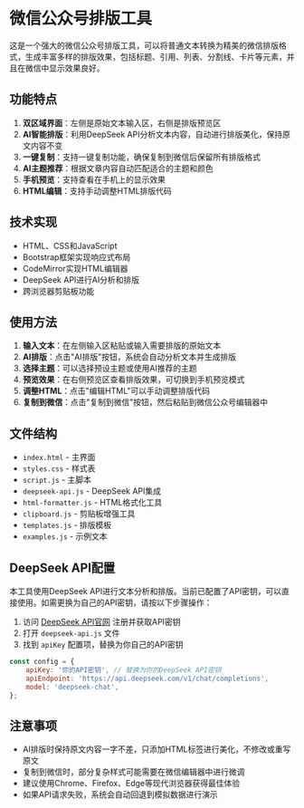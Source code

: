 # 微信公众号排版工具

这是一个强大的微信公众号排版工具，可以将普通文本转换为精美的微信排版格式，生成丰富多样的排版效果，包括标题、引用、列表、分割线、卡片等元素，并且在微信中显示效果良好。

## 功能特点

1. **双区域界面**：左侧是原始文本输入区，右侧是排版预览区
2. **AI智能排版**：利用DeepSeek API分析文本内容，自动进行排版美化，保持原文内容不变
3. **一键复制**：支持一键复制功能，确保复制到微信后保留所有排版格式
4. **AI主题推荐**：根据文章内容自动匹配适合的主题和颜色
5. **手机预览**：支持查看在手机上的显示效果
6. **HTML编辑**：支持手动调整HTML排版代码

## 技术实现

- HTML、CSS和JavaScript
- Bootstrap框架实现响应式布局
- CodeMirror实现HTML编辑器
- DeepSeek API进行AI分析和排版
- 跨浏览器剪贴板功能

## 使用方法

1. **输入文本**：在左侧输入区粘贴或输入需要排版的原始文本
2. **AI排版**：点击"AI排版"按钮，系统会自动分析文本并生成排版
3. **选择主题**：可以选择预设主题或使用AI推荐的主题
4. **预览效果**：在右侧预览区查看排版效果，可切换到手机预览模式
5. **调整HTML**：点击"编辑HTML"可以手动调整排版代码
6. **复制到微信**：点击"复制到微信"按钮，然后粘贴到微信公众号编辑器中

## 文件结构

- `index.html` - 主界面
- `styles.css` - 样式表
- `script.js` - 主脚本
- `deepseek-api.js` - DeepSeek API集成
- `html-formatter.js` - HTML格式化工具
- `clipboard.js` - 剪贴板增强工具
- `templates.js` - 排版模板
- `examples.js` - 示例文本

## DeepSeek API配置

本工具使用DeepSeek API进行文本分析和排版。当前已配置了API密钥，可以直接使用。如需更换为自己的API密钥，请按以下步骤操作：

1. 访问 [DeepSeek API官网](https://api-docs.deepseek.com/zh-cn/) 注册并获取API密钥
2. 打开 `deepseek-api.js` 文件
3. 找到 `apiKey` 配置项，替换为你自己的API密钥

```javascript
const config = {
    apiKey: '你的API密钥', // 替换为你的DeepSeek API密钥
    apiEndpoint: 'https://api.deepseek.com/v1/chat/completions',
    model: 'deepseek-chat',
};
```

## 注意事项

- AI排版时保持原文内容一字不差，只添加HTML标签进行美化，不修改或重写原文
- 复制到微信时，部分复杂样式可能需要在微信编辑器中进行微调
- 建议使用Chrome、Firefox、Edge等现代浏览器获得最佳体验
- 如果API请求失败，系统会自动回退到模拟数据进行演示 